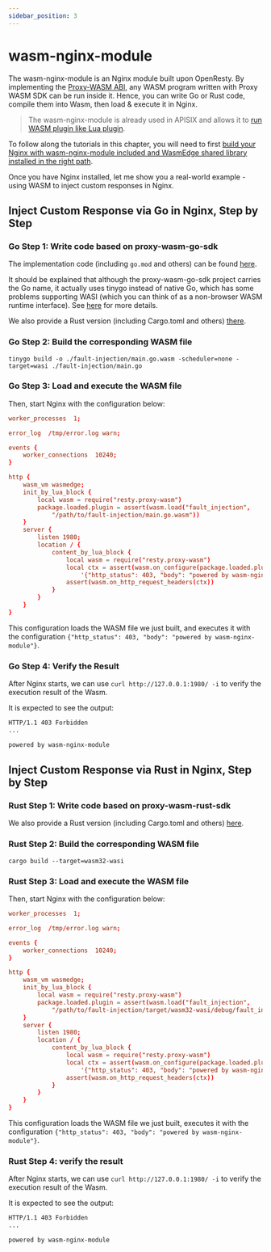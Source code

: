 ```yaml
---
sidebar_position: 3
---
```


# wasm-nginx-module

The wasm-nginx-module is an Nginx module built upon OpenResty. By implementing the [Proxy-WASM ABI](https://github.com/proxy-wasm/spec), any WASM program written with Proxy WASM SDK can be run inside it. Hence, you can write Go or Rust code, compile them into Wasm, then load & execute it in Nginx.

> The wasm-nginx-module is already used in APISIX and allows it to [run WASM plugin like Lua plugin](https://github.com/apache/apisix/blob/master/docs/en/latest/wasm.md).

To follow along the tutorials in this chapter, you will need to first [build your Nginx with wasm-nginx-module included and WasmEdge shared library installed in the right path](https://github.com/api7/wasm-nginx-module#install-dependencies).

Once you have Nginx installed, let me show you a real-world example - using WASM to inject custom responses in Nginx.

## Inject Custom Response via Go in Nginx, Step by Step

### Go Step 1: Write code based on proxy-wasm-go-sdk

The implementation code (including `go.mod` and others) can be found [here](https://github.com/apache/apisix/tree/master/t/wasm).

It should be explained that although the proxy-wasm-go-sdk project carries the Go name, it actually uses tinygo instead of native Go, which has some problems supporting WASI (which you can think of as a non-browser WASM runtime interface). See [here](https://github.com/tetratelabs/proxy-wasm-go-sdk/blob/main/doc/OVERVIEW.md#tinygo-vs-the-official-go-compiler) for more details.

We also provide a Rust version (including Cargo.toml and others) [there](https://github.com/api7/wasm-nginx-module/tree/main/t/testdata/rust/fault-injection).

### Go Step 2: Build the corresponding WASM file

```shell
tinygo build -o ./fault-injection/main.go.wasm -scheduler=none -target=wasi ./fault-injection/main.go
```

### Go Step 3: Load and execute the WASM file

Then, start Nginx with the configuration below:

```conf
worker_processes  1;

error_log  /tmp/error.log warn;

events {
    worker_connections  10240;
}

http {
    wasm_vm wasmedge;
    init_by_lua_block {
        local wasm = require("resty.proxy-wasm")
        package.loaded.plugin = assert(wasm.load("fault_injection",
            "/path/to/fault-injection/main.go.wasm"))
    }
    server {
        listen 1980;
        location / {
            content_by_lua_block {
                local wasm = require("resty.proxy-wasm")
                local ctx = assert(wasm.on_configure(package.loaded.plugin,
                    '{"http_status": 403, "body": "powered by wasm-nginx-module"}'))
                assert(wasm.on_http_request_headers(ctx))
            }
        }
    }
}
```

This configuration loads the WASM file we just built, and executes it with the configuration `{"http_status": 403, "body": "powered by wasm-nginx-module"}`.

### Go Step 4: Verify the Result

After Nginx starts, we can use `curl http://127.0.0.1:1980/ -i` to verify the execution result of the Wasm.

It is expected to see the output:

```bash
HTTP/1.1 403 Forbidden
...

powered by wasm-nginx-module
```

## Inject Custom Response via Rust in Nginx, Step by Step

### Rust Step 1: Write code based on proxy-wasm-rust-sdk

We also provide a Rust version (including Cargo.toml and others) [here](https://github.com/api7/wasm-nginx-module/tree/main/t/testdata/rust/fault-injection).

### Rust Step 2: Build the corresponding WASM file

```shell
cargo build --target=wasm32-wasi
```

### Rust Step 3: Load and execute the WASM file

Then, start Nginx with the configuration below:

```conf
worker_processes  1;

error_log  /tmp/error.log warn;

events {
    worker_connections  10240;
}

http {
    wasm_vm wasmedge;
    init_by_lua_block {
        local wasm = require("resty.proxy-wasm")
        package.loaded.plugin = assert(wasm.load("fault_injection",
            "/path/to/fault-injection/target/wasm32-wasi/debug/fault_injection.wasm"))
    }
    server {
        listen 1980;
        location / {
            content_by_lua_block {
                local wasm = require("resty.proxy-wasm")
                local ctx = assert(wasm.on_configure(package.loaded.plugin,
                    '{"http_status": 403, "body": "powered by wasm-nginx-module"}'))
                assert(wasm.on_http_request_headers(ctx))
            }
        }
    }
}
```

This configuration loads the WASM file we just built, executes it with the configuration `{"http_status": 403, "body": "powered by wasm-nginx-module"}`.

### Rust Step 4: verify the result

After Nginx starts, we can use `curl http://127.0.0.1:1980/ -i` to verify the execution result of the Wasm.

It is expected to see the output:

```bash
HTTP/1.1 403 Forbidden
...

powered by wasm-nginx-module
```
